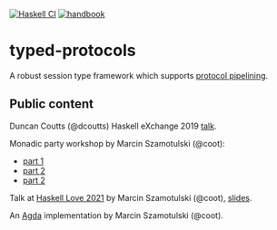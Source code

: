 [![Haskell CI](https://img.shields.io/github/workflow/status/input-output-hk/typed-protocols/Haskell%20CI?label=Build&style=for-the-badge)](https://github.com/input-output-hk/typed-protocols/actions/workflows/haskell.yml)
[![handbook](https://img.shields.io/badge/policy-Cardano%20Engineering%20Handbook-informational?style=for-the-badge)](https://input-output-hk.github.io/cardano-engineering-handbook)


typed-protocols
===============


A robust session type framework which supports [protocol pipelining][protocol-pipelining].


Public content
--------------

Duncan Coutts (@dcoutts) Haskell eXchange 2019 [talk][haskell-eXchange].

Monadic party workshop by Marcin Szamotulski (@coot):
* [part 1][monadic-party-part-1]
* [part 2][monadic-party-part-2]
* [part 2][monadic-party-part-3]

Talk at [Haskell Love 2021][haskell-love] by Marcin Szamotulski (@coot), [slides][haskell-love-slides].

An [Agda][typed-protocols-agda] implementation by Marcin Szamotulski (@coot).


[protocol-pipelining]: https://www.wikiwand.com/en/Protocol_pipelining
[haskell-eXchange]: https://skillsmatter.com/skillscasts/14633-45-minute-talk-by-duncan-coutts
[monadic-party-part-1]: https://www.youtube.com/watch?v=j8gza2L61nM
[monadic-party-part-2]: https://www.youtube.com/watch?v=oV6KSl1srL8
[monadic-party-part-3]: https://www.youtube.com/watch?v=nOIQCRPwmPA
[haskell-love-slides]: https://coot.me/posts/typed-protocols-at-haskell-love.html
[haskell-love]: https://www.youtube.com/watch?v=EbK6VAqYh3g
[typed-protocols-agda]: https://coot.me/agda/posts.agda.typed-protocols.html
